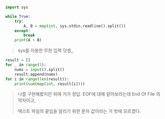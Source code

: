 ```python
import sys

while True:
    try:
        A, B = map(int, sys.stdin.readline().split())
    except:
        break
    print(A + B)
```

> sys를 이용한 무한 입력 덧셈,,

```python
result = []
for _ in range(5):
    nums = input().split()
    result.append(nums)
for i in range(len(result)):
    print(sum(map(int, result[i])))
```

> 나름 구현해봤지만 위에 거가 정답. EOF에 대해 알아보라는데 End Of File 의 약자이고,
>
> 텍스트 파일의 끝임을 알리기 위한 문자 값이라는 거 밖에 모르겠다.
